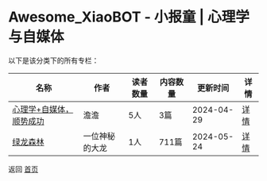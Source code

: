 # Awesome_XiaoBOT - 小报童 | 心理学与自媒体

以下是该分类下的所有专栏：

| 名称 | 作者 | 读者数量 | 内容数量 | 更新时间 | 详情 |
|------|------|----------|----------|----------|------|
| [心理学+自媒体，顺势成功](https://xiaobot.net/p/yingxiangzhe24?refer=0b133df9-27dc-423b-8101-639049001c13) | 澹澹 | 5人 | 3篇 |  2024-04-29 | [详情](../data/yingxiangzhe24.md) |
| [绿龙森林](https://xiaobot.net/p/lvlongsenlin?refer=0b133df9-27dc-423b-8101-639049001c13) | 一位神秘的大龙 | 1人 | 711篇 |  2024-05-24 | [详情](../data/lvlongsenlin.md) |


返回 [首页](../README.md)
